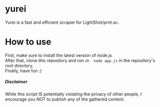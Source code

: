 # yurei
 Yurei is a fast and efficient scraper for LightShot/prnt.sc.
 
# How to use
First, make sure to install the latest version of node.js </br>
After that, clone this repository and run ```sh  node app.js``` in the repository's root directory. </br>
Finally, have fun :)

##### Disclaimer
While this script IS potentially violating the privacy of other people, I encourage you NOT to publish any of the gathered content.
